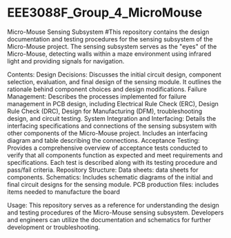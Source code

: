 # EEE3088F_Group_4_MicroMouse
Micro-Mouse Sensing Subsystem
#This repository contains the design documentation and testing procedures for the sensing subsystem of the Micro-Mouse project. The sensing subsystem serves as the "eyes" of the Micro-Mouse, detecting walls within a maze environment using infrared light and providing signals for navigation.

Contents:
Design Decisions: Discusses the initial circuit design, component selection, evaluation, and final design of the sensing module. It outlines the rationale behind component choices and design modifications.
Failure Management: Describes the processes implemented for failure management in PCB design, including Electrical Rule Check (ERC), Design Rule Check (DRC), Design for Manufacturing (DFM), troubleshooting design, and circuit testing.
System Integration and Interfacing: Details the interfacing specifications and connections of the sensing subsystem with other components of the Micro-Mouse project. Includes an interfacing diagram and table describing the connections.
Acceptance Testing: Provides a comprehensive overview of acceptance tests conducted to verify that all components function as expected and meet requirements and specifications. Each test is described along with its testing procedure and pass/fail criteria.
Repository Structure:
Data sheets: data sheets for components.
Schematics: Includes schematic diagrams of the initial and final circuit designs for the sensing module.
PCB production files: includes items needed to manufacture the board

Usage:
This repository serves as a reference for understanding the design and testing procedures of the Micro-Mouse sensing subsystem. Developers and engineers can utilize the documentation and schematics for further development or troubleshooting.
